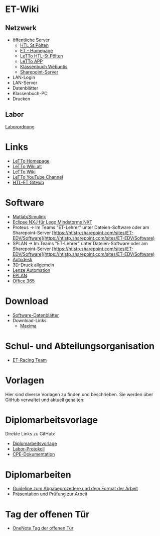 # ET-Wiki
## Netzwerk 
* öffentliche Server
  * [HTL St.Pölten](https://www.htlstp.ac.at/)
  * [ET - Homepage](https://www.htlstp.ac.at/abteilungen/elektrotechnik)
  * [LeTTo HTL-St.Pölten](https://letto.htlstp.ac.at/lettohtlstp)
  * [LeTTo APP](https://build.letto.at/app/index.html)
  * [Klassenbuch Webuntis](https://erato.webuntis.com/WebUntis) 
  * [Sharepoint-Server](https://htlstp.sharepoint.com/SitePages/Home.aspx)
* LAN-Login
* LAN-Server
* Datenblätter
* Klassenbuch-PC
* Drucken

## Labor
[Laborordnung](./Laborordnung/index.md)

# Links
* [LeTTo Homepage](https://letto.at/wordpress/)
* [LeTTo Wiki alt](https://letto.at/mediawiki/index.php?title=Hauptseite)
* [LeTTo Wiki](https://doc.letto.at/)
* [LeTTo YouTube Channel](https://www.youtube.com/@letto-mint)
* [HTL-ET GitHub](https://github.com/htl-stp-et)

# Software
* [Matlab/Simulink](./Matlab-Simulink/index.md)
* [Eclipse NXJ für Lego Mindstorms NXT](https://letto.htlstp.ac.at/public/download/eclipse/eclipse-lego-32bit.7z)
* Proteus -> Im Teams "ET-Lehrer" unter Dateien-Software oder am Sharepoint-Server [https://htlstp.sharepoint.com/sites/ET-EDV/Software](https://htlstp.sharepoint.com/sites/ET-EDV/Software)
* SPLAN -> Im Teams "ET-Lehrer" unter Dateien-Software oder am Sharepoint-Server [https://htlstp.sharepoint.com/sites/ET-EDV/Software](https://htlstp.sharepoint.com/sites/ET-EDV/Software)
* [Autodesk](./Autodesk/index.md)
* [3D-Druck allgemein](./3D-Druck-allgemein/index.md)
* [Lenze Automation](./Lenze-Automation/index.md)
* [EPLAN](./EPLAN/index.md)
* [Office 365](./Office365/index.md)


# Download
* [Software-Datenblätter](https://htlstp-my.sharepoint.com/:f:/g/personal/werner_damboeck_htlstp_at/Ekef2ZdkrVdCrSzLLROhocsBldFeE1K3WZwkqU8dxVh_4g)
* Download-Links
  * [Maxima](https://maxima.sourceforge.io/download.html)

# Schul- und Abteilungsorganisation
* [ET-Racing Team](./ET-Racing-Team/index.md)

# Vorlagen
Hier sind diverse Vorlagen zu finden und beschrieben. Sie werden über GitHub verwaltet und aktuell gehalten:

# Diplomarbeitsvorlage
  Direkte Links zu GitHub:
* [Diplomarbeitsvorlage](https://github.com/HTBLuVA-St-Polten-Elektrotechnik/Diplomarbeiten)
* [Labor-Protokoll](https://github.com/HTBLuVA-St-Polten-Elektrotechnik/Labor-Protokoll)
* [CPE-Dokumentation](https://github.com/HTBLuVA-St-Polten-Elektrotechnik/CPE-Doku)

# Diplomarbeiten 
* [Guideline zum Abgabeprozedere und dem Format der Arbeit](./Guidlines-Diplomarbeiten/index.md)
* [Präsentation und Prüfung zur Arbeit](./Diplomarbeit-Pruefung/index.md)

# Tag der offenen Tür 
* [OneNote Tag der offenen Tür](https://htlstp-my.sharepoint.com/personal/thomas_mayer_htlstp_at/_layouts/15/Doc.aspx?sourcedoc={5e1e91ca-536d-4ed6-a4a7-e4081960f4ce}&action=edit&wd=target%28_Inhaltsbibliothek%2F2019.one%7Ccf2a0648-c9a3-4193-8675-9a2545bc83e0%2FKurzfassungen%20%5C%2F%20Projektbeschreibungen%20Theorie%20%2B%20Labors%7Cfe5061cf-0705-4fd6-bc46-a06421133517%2F%29)
